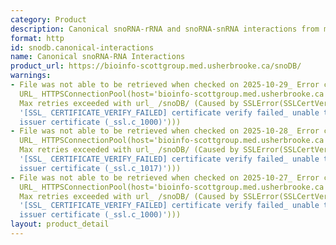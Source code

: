```yaml
---
category: Product
description: Canonical snoRNA-rRNA and snoRNA-snRNA interactions from multiple sources
format: http
id: snodb.canonical-interactions
name: Canonical snoRNA-RNA Interactions
product_url: https://bioinfo-scottgroup.med.usherbrooke.ca/snoDB/
warnings:
- File was not able to be retrieved when checked on 2025-10-29_ Error connecting to
  URL_ HTTPSConnectionPool(host='bioinfo-scottgroup.med.usherbrooke.ca', port=443)_
  Max retries exceeded with url_ /snoDB/ (Caused by SSLError(SSLCertVerificationError(1,
  '[SSL_ CERTIFICATE_VERIFY_FAILED] certificate verify failed_ unable to get local
  issuer certificate (_ssl.c_1000)')))
- File was not able to be retrieved when checked on 2025-10-28_ Error connecting to
  URL_ HTTPSConnectionPool(host='bioinfo-scottgroup.med.usherbrooke.ca', port=443)_
  Max retries exceeded with url_ /snoDB/ (Caused by SSLError(SSLCertVerificationError(1,
  '[SSL_ CERTIFICATE_VERIFY_FAILED] certificate verify failed_ unable to get local
  issuer certificate (_ssl.c_1017)')))
- File was not able to be retrieved when checked on 2025-10-27_ Error connecting to
  URL_ HTTPSConnectionPool(host='bioinfo-scottgroup.med.usherbrooke.ca', port=443)_
  Max retries exceeded with url_ /snoDB/ (Caused by SSLError(SSLCertVerificationError(1,
  '[SSL_ CERTIFICATE_VERIFY_FAILED] certificate verify failed_ unable to get local
  issuer certificate (_ssl.c_1000)')))
layout: product_detail
---
```

